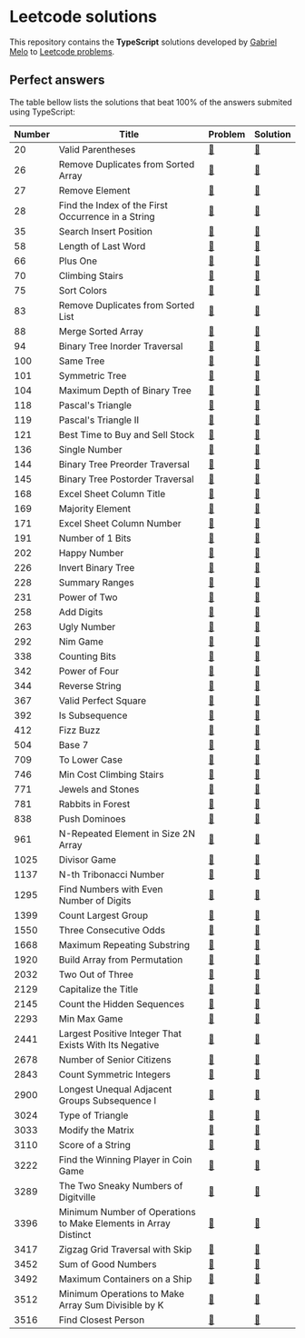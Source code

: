 # Leetcode solutions

This repository contains the **TypeScript** solutions developed by [Gabriel Melo](https://gabrielmelo.dev) to [Leetcode problems](https://leetcode.com/problemset/).

## Perfect answers

The table bellow lists the solutions that beat 100% of the answers submited using TypeScript:

|Number|Title|Problem|Solution|
|---|---|---|---|
|20|Valid Parentheses|[🔗](https://leetcode.com/problems/valid-parentheses)|[🔗](0020.valid-parentheses.ts)|
|26|Remove Duplicates from Sorted Array|[🔗](https://leetcode.com/problems/remove-duplicates-from-sorted-array)|[🔗](0026.remove-duplicates-from-sorted-array.ts)|
|27|Remove Element|[🔗](https://leetcode.com/problems/remove-element)|[🔗](0027.remove-element.ts)|
|28|Find the Index of the First Occurrence in a String|[🔗](https://leetcode.com/problems/find-the-index-of-the-first-occurrence-in-a-string)|[🔗](0028.find-the-index-of-the-first-occurrence-in-a-string.ts)|
|35|Search Insert Position|[🔗](https://leetcode.com/problems/search-insert-position)|[🔗](0035.search-insert-position.ts)|
|58|Length of Last Word|[🔗](https://leetcode.com/problems/length-of-last-word)|[🔗](0058.length-of-last-word.ts)|
|66|Plus One|[🔗](https://leetcode.com/problems/plus-one)|[🔗](0066.plus-one.ts)|
|70|Climbing Stairs|[🔗](https://leetcode.com/problems/climbing-stairs)|[🔗](0070.climbing-stairs.ts)|
|75|Sort Colors|[🔗](https://leetcode.com/problems/sort-colors)|[🔗](0075.sort-colors.ts)|
|83|Remove Duplicates from Sorted List|[🔗](https://leetcode.com/problems/remove-duplicates-from-sorted-list)|[🔗](0083.remove-duplicates-from-sorted-list.ts)|
|88|Merge Sorted Array|[🔗](https://leetcode.com/problems/merge-sorted-array)|[🔗](0088.merge-sorted-array.ts)|
|94|Binary Tree Inorder Traversal|[🔗](https://leetcode.com/problems/binary-tree-inorder-traversal)|[🔗](0094.binary-tree-inorder-traversal.ts)|
|100|Same Tree|[🔗](https://leetcode.com/problems/same-tree)|[🔗](0100.same-tree.ts)|
|101|Symmetric Tree|[🔗](https://leetcode.com/problems/symmetric-tree)|[🔗](0101.symmetric-tree.ts)|
|104|Maximum Depth of Binary Tree|[🔗](https://leetcode.com/problems/maximum-depth-of-binary-tree)|[🔗](0104.maximum-depth-of-binary-tree.ts)|
|118|Pascal's Triangle|[🔗](https://leetcode.com/problems/pascals-triangle)|[🔗](0118.pascals-triangle.ts)|
|119|Pascal's Triangle II|[🔗](https://leetcode.com/problems/pascals-triangle-ii)|[🔗](0119.pascals-triangle-ii.ts)|
|121|Best Time to Buy and Sell Stock|[🔗](https://leetcode.com/problems/best-time-to-buy-and-sell-stock)|[🔗](0121.best-time-to-buy-and-sell-stock.ts)|
|136|Single Number|[🔗](https://leetcode.com/problems/single-number)|[🔗](0136.single-number.ts)|
|144|Binary Tree Preorder Traversal|[🔗](https://leetcode.com/problems/binary-tree-preorder-traversal)|[🔗](0144.binary-tree-preorder-traversal.ts)|
|145|Binary Tree Postorder Traversal|[🔗](https://leetcode.com/problems/binary-tree-postorder-traversal)|[🔗](0145.binary-tree-postorder-traversal.ts)|
|168|Excel Sheet Column Title|[🔗](https://leetcode.com/problems/excel-sheet-column-title)|[🔗](0168.excel-sheet-column-title.ts)|
|169|Majority Element|[🔗](https://leetcode.com/problems/majority-element)|[🔗](0169.majority-element.ts)|
|171|Excel Sheet Column Number|[🔗](https://leetcode.com/problems/excel-sheet-column-number)|[🔗](0171.excel-sheet-column-number.ts)|
|191|Number of 1 Bits|[🔗](https://leetcode.com/problems/number-of-1-bits)|[🔗](0191.number-of-1-bits.ts)|
|202|Happy Number|[🔗](https://leetcode.com/problems/happy-number)|[🔗](0202.happy-number.ts)|
|226|Invert Binary Tree|[🔗](https://leetcode.com/problems/invert-binary-tree)|[🔗](0226.invert-binary-tree.ts)|
|228|Summary Ranges|[🔗](https://leetcode.com/problems/summary-ranges)|[🔗](0228.summary-ranges.ts)|
|231|Power of Two|[🔗](https://leetcode.com/problems/power-of-two)|[🔗](0231.power-of-two.ts)|
|258|Add Digits|[🔗](https://leetcode.com/problems/add-digits)|[🔗](0258.add-digits.ts)|
|263|Ugly Number|[🔗](https://leetcode.com/problems/ugly-number)|[🔗](0263.ugly-number.ts)|
|292|Nim Game|[🔗](https://leetcode.com/problems/nim-game)|[🔗](0292.nim-game.ts)| 
|338|Counting Bits|[🔗](https://leetcode.com/problems/counting-bits)|[🔗](0338.counting-bits.ts)|
|342|Power of Four|[🔗](https://leetcode.com/problems/power-of-four)|[🔗](0342.power-of-four.ts)|
|344|Reverse String|[🔗](https://leetcode.com/problems/reverse-string)|[🔗](0344.reverse-string.ts)|
|367|Valid Perfect Square|[🔗](https://leetcode.com/problems/valid-perfect-square)|[🔗](0367.valid-perfect-square.ts)|
|392|Is Subsequence|[🔗](https://leetcode.com/problems/is-subsequence)|[🔗](0392.is-subsequence.ts)|
|412|Fizz Buzz|[🔗](https://leetcode.com/problems/fizz-buzz)|[🔗](0412.fizz-buzz.ts)|
|504|Base 7|[🔗](https://leetcode.com/problems/base-7)|[🔗](0504.base-7.ts)|
|709|To Lower Case|[🔗](https://leetcode.com/problems/to-lower-case)|[🔗](0709.to-lower-case.ts)|
|746|Min Cost Climbing Stairs|[🔗](https://leetcode.com/problems/min-cost-climbing-stairs)|[🔗](0746.min-cost-climbing-stairs.ts)|
|771|Jewels and Stones|[🔗](https://leetcode.com/problems/jewels-and-stones)|[🔗](0771.jewels-and-stones.ts)|
|781|Rabbits in Forest|[🔗](https://leetcode.com/problems/rabbits-in-forest)|[🔗](0781.rabbits-in-forest.ts)|
|838|Push Dominoes|[🔗](https://leetcode.com/problems/push-dominoes)|[🔗](0838.push-dominoes.ts)|
|961|N-Repeated Element in Size 2N Array|[🔗](https://leetcode.com/problems/n-repeated-element-in-size-2n-array)|[🔗](0961.n-repeated-element-in-size-2-n-array.ts)|
|1025|Divisor Game|[🔗](https://leetcode.com/problems/divisor-game)|[🔗](1025.divisor-game.ts)|
|1137|N-th Tribonacci Number|[🔗](https://leetcode.com/problems/n-th-tribonacci-number)|[🔗](1137.n-th-tribonacci-number.ts)|
|1295|Find Numbers with Even Number of Digits|[🔗](https://leetcode.com/problems/find-numbers-with-even-number-of-digits)|[🔗](1295.find-numbers-with-even-number-of-digits.ts)|
|1399|Count Largest Group|[🔗](https://leetcode.com/problems/count-largest-group)|[🔗](1399.count-largest-group.ts)|
|1550|Three Consecutive Odds|[🔗](https://leetcode.com/problems/three-consecutive-odds)|[🔗](1550.three-consecutive-odds.ts)|
|1668|Maximum Repeating Substring|[🔗](https://leetcode.com/problems/maximum-repeating-substring)|[🔗](1668.maximum-repeating-substring.ts)|  
|1920|Build Array from Permutation|[🔗](https://leetcode.com/problems/build-array-from-permutation)|[🔗](1920.build-array-from-permutation.ts)|
|2032|Two Out of Three|[🔗](https://leetcode.com/problems/two-out-of-three)|[🔗](2032.two-out-of-three.ts)|
|2129|Capitalize the Title|[🔗](https://leetcode.com/problems/capitalize-the-title)|[🔗](2129.capitalize-the-title.ts)|
|2145|Count the Hidden Sequences|[🔗](https://leetcode.com/problems/count-the-hidden-sequences)|[🔗](2145.count-the-hidden-sequences.ts)|
|2293|Min Max Game|[🔗](https://leetcode.com/problems/min-max-game)|[🔗](2293.min-max-game.ts)|
|2441|Largest Positive Integer That Exists With Its Negative|[🔗](https://leetcode.com/problems/largest-positive-integer-that-exists-with-its-negative)|[🔗](2441.largest-positive-integer-that-exists-with-its-negative.ts)|
|2678|Number of Senior Citizens|[🔗](https://leetcode.com/problems/number-of-senior-citizens)|[🔗](2678.number-of-senior-citizens.ts)|
|2843|Count Symmetric Integers|[🔗](https://leetcode.com/problems/count-symmetric-integers)|[🔗](2843.count-symmetric-integers.ts)|
|2900|Longest Unequal Adjacent Groups Subsequence I|[🔗](https://leetcode.com/problems/longest-unequal-adjacent-groups-subsequence-i)|[🔗](2900.longest-unequal-adjacent-groups-subsequence-i.ts)|
|3024|Type of Triangle|[🔗](https://leetcode.com/problems/type-of-triangle)|[🔗](3024.type-of-triangle.ts)|
|3033|Modify the Matrix|[🔗](https://leetcode.com/problems/modify-the-matrix)|[🔗](3033.modify-the-matrix.ts)|
|3110|Score of a String|[🔗](https://leetcode.com/problems/score-of-a-string)|[🔗](3110.score-of-a-string.ts)|
|3222|Find the Winning Player in Coin Game|[🔗](https://leetcode.com/problems/find-the-winning-player-in-coin-game)|[🔗](3222.find-the-winning-player-in-coin-game.ts)|
|3289|The Two Sneaky Numbers of Digitville|[🔗](https://leetcode.com/problems/the-two-sneaky-numbers-of-digitville)|[🔗](3289.the-two-sneaky-numbers-of-digitville.ts)|
|3396|Minimum Number of Operations to Make Elements in Array Distinct|[🔗](https://leetcode.com/problems/minimum-number-of-operations-to-make-elements-in-array-distinct)|[🔗](3396.minimum-number-of-operations-to-make-elements-in-array-distinct.ts)|
|3417|Zigzag Grid Traversal with Skip|[🔗](https://leetcode.com/problems/zigzag-grid-traversal-with-skip)|[🔗](3417.zigzag-grid-traversal-with-skip.ts)|
|3452|Sum of Good Numbers|[🔗](https://leetcode.com/problems/sum-of-good-numbers)|[🔗](3452.sum-of-good-numbers.ts)|
|3492|Maximum Containers on a Ship|[🔗](https://leetcode.com/problems/maximum-containers-on-a-ship)|[🔗](3492.maximum-containers-on-a-ship.ts)|
|3512|Minimum Operations to Make Array Sum Divisible by K|[🔗](https://leetcode.com/problems/minimum-operations-to-make-array-sum-divisible-by-k)|[🔗](3512.minimum-operations-to-make-array-sum-divisible-by-k.ts)|
|3516|Find Closest Person|[🔗](https://leetcode.com/problems/find-closest-person)|[🔗](3516.find-closest-person.ts)|
